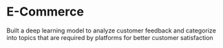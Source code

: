 # E-Commerce

Built a deep learning model to analyze customer feedback and categorize into topics that are
required by platforms for better customer satisfaction
